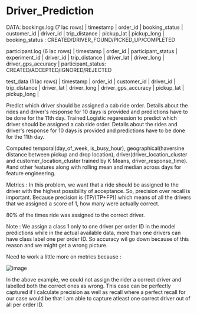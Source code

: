 # Driver_Prediction

DATA:
bookings.log (7 lac rows)
| timestamp | order_id | booking_status | customer_id | driver_id | trip_distance | pickup_lat | pickup_long | 
booking_status : CREATED/DRIVER_FOUND/PICKED_UP/COMPLETED

participant.log (6 lac rows)
| timestamp | order_id | participant_status | experiment_id | driver_id | trip_distance | driver_lat | driver_long | driver_gps_accuracy |
participant_status: CREATED/ACCEPTED/IGNORED/REJECTED

test_data (1 lac rows)
| timestamp | order_id | customer_id | driver_id | trip_distance | driver_lat | driver_long | driver_gps_accuracy | pickup_lat | pickup_long | 


Predict which driver should be assigned a cab ride order. Details about the rides and driver's response for 10 days is provided and predictions have to be done for the 11th day.
Trained Logistic regeression to predict which driver should be assigned a cab ride order. Details about the rides and driver's response for 10 days is provided and predictions have to be done for the 11th day.

Computed temporal(day_of_week, is_busy_hour), geographical(haversine distance between pickup and drop location), driver(driver_location_cluster and customer_location_cluster trained by K Means, driver_response_time). #and other features along with rolling mean and median across days for feature engineering.

Metrics : In this problem, we want that a ride should be assigned to the driver with the highest possibility of acceptance. So, precision over recall is important. Because precision is (TP/(TP+FP)) which means of all the drivers that we assigned a score of 1, how many were actually correct.

80\% of the times ride was assigned to the correct driver.

Note : We assign a class 1 only to one driver per order ID in the model predictions while in the actual available data, more than one drivers can have class label one per order ID. So accuracy wil go down because of this reason and we might get a wrong picture.

Need to work a little more on metrics because :

![image](https://user-images.githubusercontent.com/32570848/155849447-a76ebd76-5aaa-4892-bbdd-5c5760053e94.png)

   
In the above example, we could not assign the rider a correct driver and labelled both the correct ones as wrong. This case can be perfectly captured if I calculate precision as well as recall where a perfect recall for our case would be that I am able to capture atleast one correct driver out of all per order ID.   
